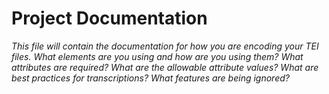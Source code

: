 # Project Documentation

*This file will contain the documentation for how you are encoding your TEI files. What elements are you using and how are you using them? What attributes are required? What are the allowable attribute values? What are best practices for transcriptions? What features are being ignored?*